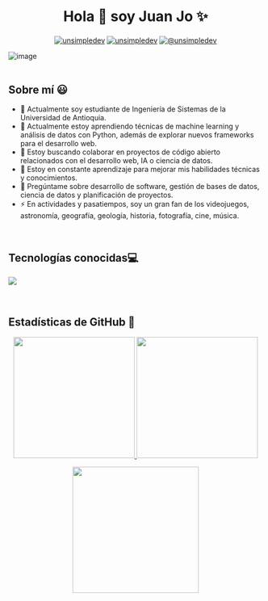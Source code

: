 <h1 align="center">Hola 👋  soy Juan Jo ✨ </h1> 
<p align="center">
  <a href="https://www.linkedin.com/in/juanjgomezm177/" target="blank"><img align="center" src="https://img.shields.io/badge/LinkedIn-0077B5?style=for-the-badge&logo=linkedin&logoColor=white" alt="unsimpledev"/></a>
  <a href="https://fb.com/juanjgm177" target="blank"><img align="center" src="https://img.shields.io/badge/Instagram-E4405F?style=for-the-badge&logo=instagram&logoColor=white" alt="unsimpledev"  /></a>
  <a href = "mailto:juanj.gomezm177@gmail.com" target="blank"><img align="center" src="https://img.shields.io/badge/Gmail-D14836?style=for-the-badge&logo=gmail&logoColor=white" alt="@unsimpledev"  /></a>
</p>

![image](https://user-images.githubusercontent.com/84832795/212478754-bb2b6468-c2ef-486b-ae8b-a79a0faf715d.png)
<br>
<br>
<!-------------------------->

<h2>Sobre mí 😃</h2>
  
- 🔭 Actualmente soy estudiante de Ingeniería de Sistemas de la Universidad de Antioquia.
- 🌱 Actualmente estoy aprendiendo técnicas de machine learning y análisis de datos con Python, además de explorar nuevos frameworks para el desarrollo web.
- 👯 Estoy buscando colaborar en proyectos de código abierto relacionados con el desarrollo web, IA o ciencia de datos.
- 🤔 Estoy en constante aprendizaje para mejorar mis habilidades técnicas y conocimientos.
- 💬 Pregúntame sobre desarrollo de software, gestión de bases de datos, ciencia de datos y planificación de proyectos.
- ⚡ En actividades y pasatiempos, soy un gran fan de los videojuegos, astronomía, geografía, geología, historia, fotografía, cine, música.
<br>
<!-------------------------->

<h2 >Tecnologías conocidas💻</h2>
<!--tech stack icons-->
<p align="left">
  <a href="https://skillicons.dev">
    <img src="https://skillicons.dev/icons?i=angular,aws,bash,c,cpp,css,django,docker,eclipse,gherkin,git,github,html,idea,java,js,kali,linux,matlab,maven,mysql,nodejs,php,postgres,postman,py,react,spring,sqlite,vscode,windows&perline=20" />
  </a>
</p>
<br>
<!-------------------------->

<h2>Estadísticas de GitHub 🚀 </h2>
<p align="center">
  <a href="https://github.com/juangomez177">
    <img height="240em" src="https://github-readme-stats-eight-theta.vercel.app/api?username=juangomez177&show_icons=true&theme=algolia&include_all_commits=true&count_private=true"/>
  </a>
  <a href="https://github.com/juangomez177">
    <img height="240em" src="https://github-readme-stats-eight-theta.vercel.app/api/top-langs/?username=juangomez177&layout=compact&langs_count=20&theme=algolia"/>
  </a>
</p>

<p align="center">
  <img height="250em" src="https://github-readme-streak-stats.herokuapp.com/?user=juangomez177&theme=algolia&hide_border=true"/>
</p>

